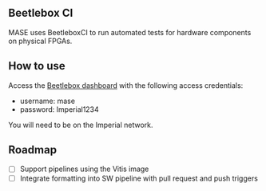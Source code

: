 ## Beetlebox CI

MASE uses BeetleboxCI to run automated tests for hardware components on physical FPGAs.

## How to use

Access the [Beetlebox dashboard](http://ee-fenrir.ee.ic.ac.uk:32767/) with the following access credentials:

* username: mase
* password: Imperial1234

You will need to be on the Imperial network.

## Roadmap

- [ ] Support pipelines using the Vitis image
- [ ] Integrate formatting into SW pipeline with pull request and push triggers